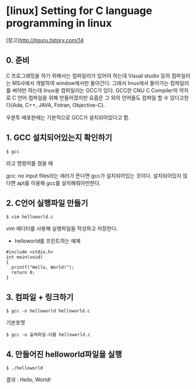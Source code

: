 [linux] Setting for C language programming in linux
===========
[참고]http://itguru.tistory.com/14

## 0. 준비
C 프로그래밍을 하기 위해서는 컴파일러가 있어야 하는데 Visual studio 등의 컴파일러는 MS사에서 개발하여 window에서만 돌아간다. 그래서 linux에서 돌아가는 컴파일러를 써야만 하는데 linux용 컴파일러는 GCC가 있다. GCC란 CNU C Compiler의 약자로 C 언어 컴파일을 위해 만들어졌지만 요즘은 그 외의 언어들도 컴파일 할 수 있다고한다(Ada, C++, JAVA, Fotran, Objective-C).

우분투 배포판에는 기본적으로 GCC가 설치되어있다고 함.

## 1. GCC 설치되어있는지 확인하기
```
$ gcc
```
라고 명령어를 쳤을 때

gcc: no input files라는 에러가 뜬다면 gcc가 설치되어있는 것이다. 설치되어있지 않다면 apt를 이용해 gcc를 설치해줘야만한다.

## 2. C언어 실행파일 만들기
```
$ vim helloworld.c
```
vim 에디터를 사용해 실행파일을 작성하고 저장한다.
* helloworld를 프린트하는 예제
```
#include <stdio.h>
int main(void)
{
  printf("Hello, World!");
  return 0;
}
```

## 3. 컴파일 + 링크하기

```
$ gcc -o helloworld helloworld.c
```

기본포맷
```
$ gcc -o 출력파일-이름 helloworld.c
```

## 4. 만들어진 helloworld파일을 실행
```
$ ./helloworld
```

결과 : Hello, World!